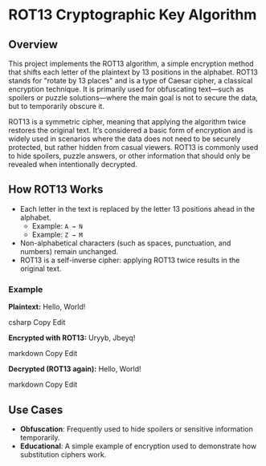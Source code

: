 # ROT13 Cryptographic Key Algorithm

## Overview

This project implements the ROT13 algorithm, a simple encryption method that shifts each letter of the plaintext by 13 positions in the alphabet. ROT13 stands for "rotate by 13 places" and is a type of Caesar cipher, a classical encryption technique. It is primarily used for obfuscating text—such as spoilers or puzzle solutions—where the main goal is not to secure the data, but to temporarily obscure it.

ROT13 is a symmetric cipher, meaning that applying the algorithm twice restores the original text. It’s considered a basic form of encryption and is widely used in scenarios where the data does not need to be securely protected, but rather hidden from casual viewers. ROT13 is commonly used to hide spoilers, puzzle answers, or other information that should only be revealed when intentionally decrypted.

## How ROT13 Works

- Each letter in the text is replaced by the letter 13 positions ahead in the alphabet.
  - Example: `A → N`
  - Example: `Z → M`
- Non-alphabetical characters (such as spaces, punctuation, and numbers) remain unchanged.
- ROT13 is a self-inverse cipher: applying ROT13 twice results in the original text.

### Example

**Plaintext:**
Hello, World!

csharp
Copy
Edit

**Encrypted with ROT13:**
Uryyb, Jbeyq!

markdown
Copy
Edit

**Decrypted (ROT13 again):**
Hello, World!

markdown
Copy
Edit

## Use Cases

- **Obfuscation**: Frequently used to hide spoilers or sensitive information temporarily.
- **Educational**: A simple example of encryption used to demonstrate how substitution ciphers work.
